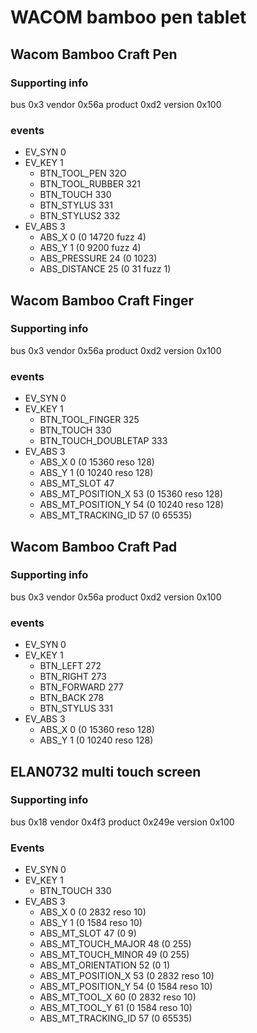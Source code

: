 # WACOM bamboo pen tablet

## Wacom Bamboo Craft Pen

### Supporting info

bus     0x3
vendor  0x56a
product 0xd2
version 0x100

### events

- EV_SYN 0
- EV_KEY 1
  - BTN_TOOL_PEN    32O
  - BTN_TOOL_RUBBER 321
  - BTN_TOUCH       330
  - BTN_STYLUS      331
  - BTN_STYLUS2     332
- EV_ABS 3
  - ABS_X           0 (0 14720 fuzz 4)
  - ABS_Y           1 (0 9200 fuzz 4)
  - ABS_PRESSURE    24 (0 1023)
  - ABS_DISTANCE    25 (0 31 fuzz 1)


## Wacom Bamboo Craft Finger

### Supporting info

bus     0x3
vendor  0x56a
product 0xd2
version 0x100

### events

- EV_SYN 0
- EV_KEY 1
  - BTN_TOOL_FINGER     325
  - BTN_TOUCH           330
  - BTN_TOUCH_DOUBLETAP 333
- EV_ABS 3
  - ABS_X               0 (0 15360 reso 128)
  - ABS_Y               1 (0 10240 reso 128)
  - ABS_MT_SLOT         47
  - ABS_MT_POSITION_X   53 (0 15360 reso 128)
  - ABS_MT_POSITION_Y   54 (0 10240 reso 128)
  - ABS_MT_TRACKING_ID  57 (0 65535)


## Wacom Bamboo Craft Pad

### Supporting info

bus     0x3
vendor  0x56a
product 0xd2
version 0x100

### events

- EV_SYN 0
- EV_KEY 1
  - BTN_LEFT            272
  - BTN_RIGHT           273
  - BTN_FORWARD         277
  - BTN_BACK            278
  - BTN_STYLUS          331
- EV_ABS 3
  - ABS_X               0 (0 15360 reso 128)
  - ABS_Y               1 (0 10240 reso 128)

## ELAN0732 multi touch screen

### Supporting info

bus     0x18
vendor  0x4f3
product 0x249e
version 0x100

### Events


- EV_SYN 0
- EV_KEY 1
  - BTN_TOUCH           330
- EV_ABS 3
  - ABS_X               0 (0 2832 reso 10)
  - ABS_Y               1 (0 1584 reso 10)
  - ABS_MT_SLOT         47 (0 9)
  - ABS_MT_TOUCH_MAJOR  48 (0 255) 
  - ABS_MT_TOUCH_MINOR  49 (0 255) 
  - ABS_MT_ORIENTATION  52 (0 1)
  - ABS_MT_POSITION_X   53 (0 2832 reso 10)
  - ABS_MT_POSITION_Y   54 (0 1584 reso 10)
  - ABS_MT_TOOL_X       60 (0 2832 reso 10)
  - ABS_MT_TOOL_Y       61 (0 1584 reso 10)
  - ABS_MT_TRACKING_ID  57 (0 65535)
